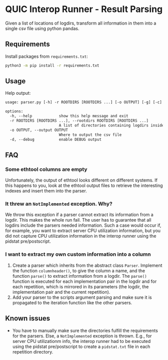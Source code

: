 # QUIC Interop Runner - Result Parsing
Given a list of locations of logdirs, transform all information in them
into a single csv file using python pandas.

## Requirements
Install packages from `requirements.txt`:
```bash
python3 -m pip install -r requirements.txt
```

## Usage
Help output:
```txt
usage: parser.py [-h] -r ROOTDIRS [ROOTDIRS ...] [-o OUTPUT] [-g] [-c] [-s]

options:
  -h, --help            show this help message and exit
  -r ROOTDIRS [ROOTDIRS ...], --rootdirs ROOTDIRS [ROOTDIRS ...]
                        A list of directories containing logdirs inside them
  -o OUTPUT, --output OUTPUT
                        Where to output the csv file
  -d, --debug           enable DEBUG output
```

## FAQ

### Some ethtool columns are empty
Unfortunately, the output of ethtool looks different on different
systems. If this happens to you, look at the ethtool output files
to retrieve the interesting indexes and insert them into the
parser.

### It threw an `NotImplemented` exception. Why?
We throw this exception if a parser cannot extract its information from
a logdir. This makes the whole run fail. The user has to guarantee that
all logdirs include the parsers needed information.
Such a case would occur if, for example, you want to extract server
CPU utilization information, but you did not capture CPU utilization
information in the interop runner using the pidstat pre/postscript.

### I want to extract my own custom information into a column
1. Create a parser which inherits from the abstract class `Parser`.
   Implement the function `columnheader()`, to give the column a name, and
   the function `parse()` to extract information from a logdir.
   The `parse()` function is executed for each implementation pair in the logdir
   and for each repetition, which is mirrored in its parameters (the logdir,
   the implementation pair and the current repetition).
2. Add your parser to the scripts argument parsing and make sure it is
   propagated to the iteration function like the other parsers.

## Known issues
- You have to manually make sure the directories fulfill the requirements
  for the parsers. Else, a `NotImplemented` exception is thrown.
  E.g., for server CPU utilizationm info, the interop runner had to be executed
  using the pidstat pre/postscript to create a `pidstat.txt` file in each
  repetition directory.
